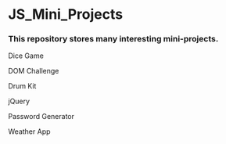 # JS_Mini_Projects

<h3>This repository stores many interesting mini-projects.</h3>

<p>Dice Game</p>
<p>DOM Challenge</p>
<p>Drum Kit</p>
<p>jQuery</p>
<p>Password Generator</p>
<p>Weather App</p>